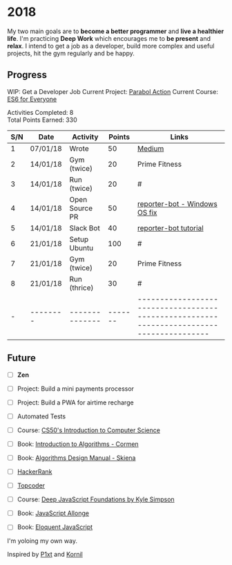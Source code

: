 # 2018
My two main goals are to **become a better programmer** and **live a healthier life**. 
I'm practicing **Deep Work** which encourages me to **be present** and **relax**. 
I intend to get a job as a developer, build more complex and useful projects, hit the gym regularly and be happy.

## Progress
WIP: Get a Developer Job
Current Project: [Parabol Action](https://github.com/ajibs/action)
Current Course: [ES6 for Everyone](https://es6.io/)

Activities Completed: 8  
Total Points Earned: 330

S/N | Date     | Activity       | Points | Links                                                                                  
| - | -------- | -------------- | ------ | -------------------------------------------------------------------------------------- |
| 1 | 07/01/18 | Wrote          | 50     | [Medium](https://medium.com/@Bolu_Ajibawo/)                                            |
| 2 | 14/01/18 | Gym (twice)    | 20     | Prime Fitness                                                                          |
| 3 | 14/01/18 | Run (twice)    | 20     | #                                                                                      |
| 4 | 14/01/18 | Open Source PR | 50     | [reporter-bot - Windows OS fix](https://github.com/calvinkarundu/reporterbot/pull/1)   |
| 5 | 14/01/18 | Slack Bot      | 40     | [reporter-bot tutorial](https://github.com/ajibs/reporterbot)                          |
| 6 | 21/01/18 | Setup Ubuntu   | 100    | #                                                                                      |
| 7 | 21/01/18 | Gym (twice)    | 20     | Prime Fitness                                                                          |
| 8 | 21/01/18 | Run (thrice)   | 30     | #                                                                                      |
| - | -------- | -------------- | -------|----------------------------------------------------------------------------------------|


## Future
* [ ] __Zen__
* [ ] Project: Build a mini payments processor
* [ ] Project: Build a PWA for airtime recharge
* [ ] Automated Tests
* [ ] Course: [CS50's Introduction to Computer Science](https://www.edx.org/course/cs50s-introduction-computer-science-harvardx-cs50x)
* [ ] Book: [Introduction to Algorithms - Cormen](https://www.amazon.co.uk/Introduction-Algorithms-T-Cormen/dp/0262533057)
* [ ] Book: [Algorithms Design Manual - Skiena](https://www.amazon.com/Algorithm-Design-Manual-Steven-Skiena/dp/1849967202)
* [ ] [HackerRank](https://www.hackerrank.com/)
* [ ] [Topcoder](https://www.topcoder.com/)
* [ ] Course: [Deep JavaScript Foundations by Kyle Simpson](https://frontendmasters.com/courses/javascript-foundations/)
* [ ] Book: [JavaScript Allonge](https://leanpub.com/javascriptallongesix/read)
* [ ] Book: [Eloquent JavaScript](http://eloquentjavascript.net/)


I'm yoloing my own way.


Inspired by [P1xt](https://github.com/P1xt/speedstudy) and [Kornil](https://github.com/Kornil/speedstudy/blob/master/progress-2018/Kornil-2018/Kornil-progress-2018.md)
